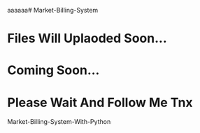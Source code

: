 aaaaaa# Market-Billing-System    




# Files Will Uplaoded Soon...

# Coming Soon...
<h1>Please Wait And Follow Me Tnx</h1>

Market-Billing-System-With-Python
